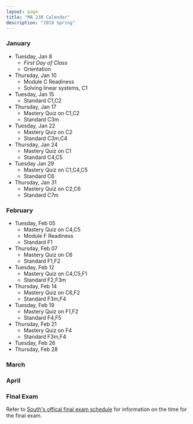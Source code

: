 ```yaml
---
layout: page
title: "MA 238 Calendar"
description: "2019 Spring"
---
```


### January 

- Tuesday, Jan 8
  - *First Day of Class*
  - Orientation
- Thursday, Jan 10
  - Module C Readiness
  - Solving linear systems, C1
- Tuesday, Jan 15
  - Standard C1,C2
- Thursday, Jan 17
  - Mastery Quiz on C1,C2
  - Standard C3m
- Tuesday, Jan 22
  - Mastery Quiz on C2
  - Standard C3m,C4
- Thursday, Jan 24
  - Mastery Quiz on C1
  - Standard C4,C5
- Tuesday Jan 29
  - Mastery Quiz on C1,C4,C5
  - Standard C6
- Thursday, Jan 31
  - Mastery Quiz on C2,C6 
  - Standard C7m

### February

- Tuesday, Feb 05
  - Mastery Quiz on C4,C5
  - Module F Readiness
  - Standard F1
- Thursday, Feb 07
  - Mastery Quiz on C6 
  - Standard F1,F2
- Tuesday, Feb 12
  - Mastery Quiz on C4,C5,F1
  - Standard F2,F3m
- Thursday, Feb 14
  - Mastery Quiz on C6,F2
  - Standard F3m,F4
- Tuesday, Feb 19
  - Mastery Quiz on F1,F2
  - Standard F4,F5
- Thursday, Feb 21
  - Mastery Quiz on F4
  - Standard F3m,F4
- Tuesday, Feb 26
- Thursday, Feb 28


### March

### April

### Final Exam

Refer to [South's offical final exam schedule][final-schedule] for information on the time for the final exam.

[final-schedule]: https://www.southalabama.edu/departments/registrar/finalexamschedule-spring.html 
